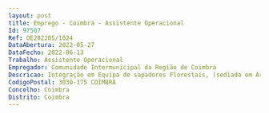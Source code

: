 ```yaml
--- 
layout: post
title: Emprego - Coimbra - Assistente Operacional
Id: 97507
Ref: OE202205/1024
DataAbertura: 2022-05-27
DataFecho: 2022-06-13
Trabalho: Assistente Operacional
Empregador: Comunidade Intermunicipal da Região de Coimbra
Descricao: Integração em Equipa de sapadores Florestais, (sediada em Arganil), para execução das seguintes atividades  Silvicultura preventiva, na vertente da gestão de combustível florestal, com recurso a técnicas manuais, moto manual, mecânicas ou fogo controlado, entre outras  manutenção e proteção de povoamentos florestais, no âmbito da gestão florestal e do controlo de agentes bióticos nocivos  silvicultura de caráter geral  manutenção e beneficiação de infraestruturas de defesa da floresta e de apoio à gestão florestal  sensibilização das populações para as normas de conduta em matéria de proteção florestal, nomeadamente no âmbito do uso do fogo, da limpeza das florestas e da fitossanidade  vigilância armada, primeira intervenção em incêndios florestais, apoio a operações de rescaldo e vigilância ativa pós rescaldo, no âmbito da proteção civil, sendo ainda um agente de proteção civil, nos termos da Lei de Bases da Proteção Civil, aprovada pela Lei n.º 27 2006, de 3 de julho, na sua atual redação, com missões de intervenção de proteção civil previstas em diretivas operacionais específicas da Autoridade Nacional de Emergência e Proteção Civil (ANEPC)
CodigoPostal: 3030-175 COIMBRA
Concelho: Coimbra
Distrito: Coimbra
--- 
```


